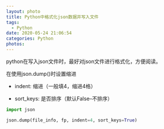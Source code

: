 ```yaml
---
layout: photo
title: Python中格式化json数据并写入文件
tags:
  - Python
date: 2020-05-24 21:06:54
categories: Python
photos:
---
```

python在写入json文件时，最好对json文件进行格式化，方便阅读。
<!--more-->

在使用json.dump()时设置缩进

- indent: 缩进（一般填4，缩进4格）

- sort_keys: 是否排序（默认False–不排序）

```python
import json

json.dump(file_info, fp, indent=4, sort_keys=True)
```
